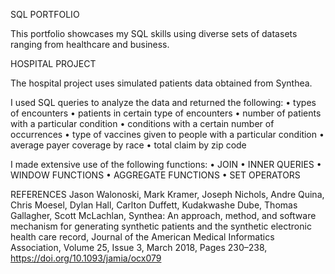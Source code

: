 SQL PORTFOLIO

This portfolio showcases my SQL skills using diverse sets of datasets ranging from healthcare and business.

HOSPITAL PROJECT

The hospital project uses simulated patients data obtained from Synthea. 

I used SQL queries to analyze the data and returned the following:
•	types of encounters
•	patients in certain type of encounters
•	number of patients with a particular condition
•	conditions with a certain number of occurrences
•	type of vaccines given to people with a particular condition
•	average payer coverage by race
•	total claim by zip code

I made extensive use of the following functions:
•	JOIN
•	INNER QUERIES
•	WINDOW FUNCTIONS
•	AGGREGATE FUNCTIONS
•	SET OPERATORS

REFERENCES
Jason Walonoski, Mark Kramer, Joseph Nichols, Andre Quina, Chris Moesel, Dylan Hall, Carlton Duffett, Kudakwashe Dube, Thomas Gallagher, Scott McLachlan, Synthea: An approach, method, and software mechanism for generating synthetic patients and the synthetic electronic health care record, Journal of the American Medical Informatics Association, Volume 25, Issue 3, March 2018, Pages 230–238, https://doi.org/10.1093/jamia/ocx079
